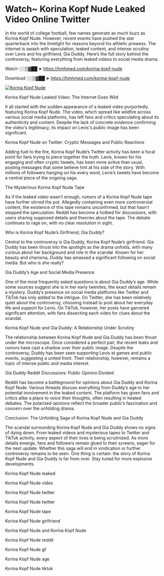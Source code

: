 # Watch~ Korina Kopf Nude Leaked Video Online Twitter

In the world of college football, few names generate as much buzz as Korina Kopf Nude. However, recent events have pushed the star quarterback into the limelight for reasons beyond his athletic prowess. The internet is awash with speculation, leaked content, and intense scrutiny over Levis and his girlfriend, Gia Duddy. Here’s the full story behind the controversy, featuring everything from leaked videos to social media drama.

Watch ░░▒▓██ ➤ https://hmhmed.com/korina-kopf-nude

Download ░░▒▓██ ➤ https://hmhmed.com/korina-kopf-nude

[![Korina Kopf Nude](https://i.imgur.com/dJHk4Zq.gif)](https://hmhmed.com/korina-kopf-nude)

Korina Kopf Nude Leaked Video: The Internet Goes Wild

It all started with the sudden appearance of a leaked video purportedly featuring Korina Kopf Nude. The video, which spread like wildfire across various social media platforms, has left fans and critics speculating about its authenticity and content. Despite the lack of concrete evidence confirming the video's legitimacy, its impact on Levis's public image has been significant.

Korina Kopf Nude on Twitter: Cryptic Messages and Public Reactions

Adding fuel to the fire, Korina Kopf Nude’s Twitter activity has been a focal point for fans trying to piece together the truth. Levis, known for his engaging and often cryptic tweets, has been more active than usual, posting messages that some believe hint at his side of the story. With millions of followers hanging on his every word, Levis’s tweets have become a central piece of the ongoing saga.

The Mysterious Korina Kopf Nude Tape

As if the leaked video wasn’t enough, rumors of a Korina Kopf Nude tape have further stirred the pot. Allegedly containing even more controversial content, the existence of this tape remains unconfirmed, but that hasn’t stopped the speculation. Reddit has become a hotbed for discussions, with users sharing supposed details and theories about the tape. The debate continues to rage on, with no clear resolution in sight.

Who is Korina Kopf Nude’s Girlfriend, Gia Duddy?

Central to the controversy is Gia Duddy, Korina Kopf Nude’s girlfriend. Gia Duddy has been thrust into the spotlight as the drama unfolds, with many curious about her background and role in the scandal. Known for her beauty and charisma, Duddy has amassed a significant following on social media. But who is she really?

Gia Duddy’s Age and Social Media Presence

One of the most frequently asked questions is about Gia Duddy’s age. While some sources suggest she is in her early twenties, the exact details remain a mystery. Duddy’s presence on social media platforms like Twitter and TikTok has only added to the intrigue. On Twitter, she has been relatively quiet about the controversy, choosing instead to post about her everyday life and support for Levis. On TikTok, however, her posts have garnered significant attention, with fans dissecting each video for clues about the scandal.

Korina Kopf Nude and Gia Duddy: A Relationship Under Scrutiny

The relationship between Korina Kopf Nude and Gia Duddy has been thrust under the microscope. Once considered a perfect pair, the recent leaks and rumors have cast a shadow over their public image. Despite the controversy, Duddy has been seen supporting Levis at games and public events, suggesting a united front. Their relationship, however, remains a topic of intense public and media interest.

Gia Duddy Reddit Discussions: Public Opinion Divided

Reddit has become a battleground for opinions about Gia Duddy and Korina Kopf Nude. Various threads discuss everything from Duddy’s age to her potential involvement in the leaked content. The platform has given fans and critics alike a place to voice their thoughts, often resulting in heated debates. The polarized opinions reflect the broader public’s fascination and concern over the unfolding drama.

Conclusion: The Unfolding Saga of Korina Kopf Nude and Gia Duddy

The scandal surrounding Korina Kopf Nude and Gia Duddy shows no signs of dying down. From leaked videos and mysterious tapes to Twitter and TikTok activity, every aspect of their lives is being scrutinized. As more details emerge, fans and followers remain glued to their screens, eager for the next update. Whether this saga will end in vindication or further controversy remains to be seen. One thing is certain: the story of Korina Kopf Nude and Gia Duddy is far from over. Stay tuned for more explosive developments.

Korina Kopf Nude leaked

Korina Kopf Nude video

Korina Kopf Nude twitter

Korina Kopf Nude twitter

Korina Kopf Nude tape

Korina Kopf Nude girlfriend

Korina Kopf Nude and Korina Kopf Nude

Korina Kopf Nude reddit

Korina Kopf Nude gf

Korina Kopf Nude age

Korina Kopf Nude tiktok